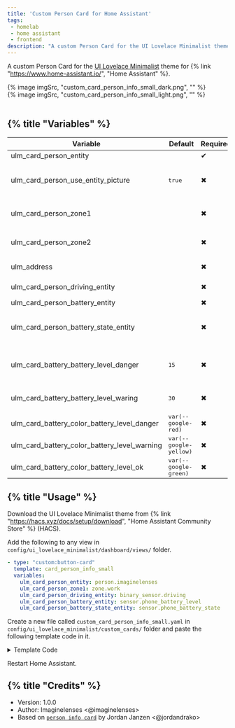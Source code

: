 ```yaml
---
title: 'Custom Person Card for Home Assistant'
tags:
 - homelab
 - home assistant
 - frontend
description: "A custom Person Card for the UI Lovelace Minimalist theme for Home Assistant."
---
```


A custom Person Card for the [UI Lovelace Minimalist](https://ui-lovelace-minimalist.github.io/UI/) theme for {% link "https://www.home-assistant.io/", "Home Assistant" %}.

<div>
{% image imgSrc, "custom_card_person_info_small_dark.png", "" %}
</div>
<div>
{% image imgSrc, "custom_card_person_info_small_light.png", "" %}
</div>
<br>

## {% title "Variables" %}

<div class="tableWrapper">

| Variable                                     | Default              | Required         | Notes                                                                                                                                           |
| -------------------------------------------- | -------------------- | ---------------- | ----------------------------------------------------------------------------------------------------------------------------------------------- |
| ulm_card_person_entity                       |                      | &#10004;| The person entity                                                                                                                               |
| ulm_card_person_use_entity_picture           | true                 | &#10006; | If you set this to true, the card shows the entity picture from your user, otherwise (set to false) shows the icon. Default is false.           |
| ulm_card_person_zone1                        |                      | &#10006; | Set another zone (beside "home") to use for the card. You can set up two zones besides "home".                                                  |
| ulm_card_person_zone2                        |                      | &#10006; | Set another zone (beside "home") to use for the card. You can set up two zones besides "home".                                                  |
| ulm_address                                  |                      | &#10006; | Show an address as label, add an entity with a geo location                                                                                     |
| ulm_card_person_driving_entity               |                      | &#10006; | Set a binary sensor that depicts when this person is driving                                                                                    |
| ulm_card_person_battery_entity               |                      | &#10006; | Set a battery level sensor                                                                                                                      |
| ulm_card_person_battery_state_entity         |                      | &#10006; | Set a battery state sensor (eg the battery state sensor from the home assistant companion app will have the states "charging" or "discharging") |
| ulm_card_battery_battery_level_danger        | 15                | &#10006; | Changes the color of the Icon, if the battery level falls below the provided value. Must be higher than ulm_card_battery_battery_level_waring
| ulm_card_battery_battery_level_waring        | 30                   | &#10006; | Changes the color of the Icon, if the battery level falls below the provided value.
| ulm_card_battery_color_battery_level_danger  | var(--google-red)  | &#10006; | Color of icon if battery level is within the 'danger' zone.
| ulm_card_battery_color_battery_level_warning | var(--google-yellow) | &#10006; | Color of icon if battery level is within the 'warning' zone.
| ulm_card_battery_color_battery_level_ok      | var(--google-green)  | &#10006; | Color of icon if battery level is not within the 'danger' or 'warning' zone.

</div>

<style>
  tbody > tr > td:nth-child(2) {
    font-family: monospace;
  }
</style>


## {% title "Usage" %}

Download the UI Lovelace Minimalist theme from {% link "https://hacs.xyz/docs/setup/download", "Home Assistant Community Store" %} (HACS).

Add the following to any view in `config/ui_lovelace_minimalist/dashboard/views/` folder.

```yaml
- type: "custom:button-card"
  template: card_person_info_small
  variables:
    ulm_card_person_entity: person.imaginelenses
    ulm_card_person_zone1: zone.work
    ulm_card_person_driving_entity: binary_sensor.driving
    ulm_card_person_battery_entity: sensor.phone_battery_level
    ulm_card_person_battery_state_entity: sensor.phone_battery_state
```

Create a new file called `custom_card_person_info_small.yaml` in `config/ui_lovelace_minimalist/custom_cards/` folder and paste the following template code in it.

<details>
<summary>Template Code</summary>

```yaml title="custom_card_person_info_small.yaml"
---
card_person_info_small:
  template:
    - "icon_info_bg"
    - "ulm_translation_engine"
  variables:
    ulm_card_person_use_entity_picture: true
    ulm_card_person_zone1: ""
    ulm_card_person_zone2: ""
    ulm_card_person_icon: "mdi:face-man"
    ulm_address: ""
    ulm_address_locality: ""
    ulm_card_person_driving_entity: ""
    ulm_card_person_battery_entity: ""
    ulm_card_person_battery_state_entity: ""
    ulm_card_battery_battery_level_danger: 15
    ulm_card_battery_battery_level_warning: 30
    ulm_card_battery_color_battery_level_danger: "var(--google-red)"
    ulm_card_battery_color_battery_level_warning: "var(--google-yellow)"
    ulm_card_battery_color_battery_level_ok: "var(--google-green)"
  triggers_update: "all"
  tap_action:
    action: "more-info"
    entity: "[[[ return variables.ulm_card_person_entity; ]]]"
  hold_action:
    action: "more-info"
    entity: "[[[ return variables.ulm_card_person_battery_entity; ]]]"
  show_label: true
  show_name: true
  label: >
    [[[
      if (variables.ulm_address){
        return states[variables.ulm_address].state;
      } else if (variables.ulm_address_locality){
        return states[variables.ulm_address_locality].attributes.Locality;
      }
      else if (states[variables.ulm_card_person_driving_entity]?.state === "on") {
        let state = states[variables.ulm_card_person_entity].state;
        return `Driving - ${variables.ulm_translation_state}`;
      } else {
        let state = states[variables.ulm_card_person_entity].state;
        return hass.resources[hass["language"]]["component.person.entity_component._.state." + state] ? hass.resources[hass["language"]]["component.person.entity_component._.state." + state] : state;
      }
    ]]]
  name: "[[[ return states[variables.ulm_card_person_entity].attributes.friendly_name ]]]"
  entity: "[[[ return variables.ulm_card_person_entity; ]]]"
  icon: "[[[ return variables.ulm_card_person_icon; ]]]"
  show_entity_picture: "[[[ return variables.ulm_card_person_use_entity_picture ]]]"
  entity_picture:
    "[[[ return variables.ulm_card_person_use_entity_picture != false ? states[variables.ulm_card_person_entity].attributes.entity_picture\
    \ : null ]]]"
  styles:
    grid:
      - grid-template-areas: "'i battery' 'n n' 'l l'"
    icon:
      - color: "rgba(var(--color-theme),0.9)"
      - width: "42px"
      - place-self: "start"
    name:
      - place-self: "center"
      - margin-left: 0
      - margin-top: "6%"
    label:
      - place-self: "center"
      - margin-left: 0
      - text-transform: "capitalize"
    custom_fields:
      notification:
        - position: "absolute"
        - top: "7%"
        - left: "38px"
        - height: "16px"
        - width: "16px"
        - border: "2px solid var(--card-background-color)"
        - border-radius: "50%"
        - font-size: "12px"
        - line-height: "14px"
        - background-color: >
            [[[
              if (states[variables.ulm_card_person_entity].state == 'home') {
                return "rgba(var(--color-blue),1)";
              } else {
                return "rgba(var(--color-yellow),1)";
              }
            ]]]
      battery:
        - width: "30px"
        - height: "30px"
        - place-self: "end"
        - align-self: "center"
        - background-color: "rgba(var(--primary-background-color), 0.5)"
        - border: "2px solid var(--card-background-color)"
        - border-radius: "50%"

  custom_fields:
    notification: >
      [[[
        let height = "11px";
        let width = "11px";
        if (states[variables.ulm_card_person_entity].state !== 'home') {
          if (states[variables.ulm_card_person_entity].state === states[variables.ulm_card_person_zone1]?.attributes?.friendly_name) {
            var icon = states[variables.ulm_card_person_zone1].attributes.icon !== null ? states[variables.ulm_card_person_zone1].attributes.icon : 'mdi:help-circle'
            return `<ha-icon icon="' + icon + '" style="height: ${height}; width: ${width}; color: var(--primary-background-color);"></ha-icon>`;
          } else if (states[variables.ulm_card_person_entity].state === states[variables.ulm_card_person_zone2]?.attributes?.friendly_name) {
            var icon = states[variables.ulm_card_person_zone2].attributes.icon !== null ? states[variables.ulm_card_person_zone2].attributes.icon : 'mdi:help-circle'
            return `<ha-icon icon="' + icon + '" style="height: ${height}; width: ${width}; color: var(--primary-background-color);"></ha-icon>`;
          } else {
            return `<ha-icon icon="mdi:home-minus" style="height: ${height}; width: ${width}; color: var(--primary-background-color);"></ha-icon>`;
          }
        } else {
          return `<ha-icon icon="mdi:home-variant" style="height: ${height}; width: ${width}; color: var(--primary-background-color);"></ha-icon>`;
        }
      ]]]
    battery: >
      [[[
        if (states[variables.ulm_card_person_battery_entity]?.state) {
          let battery_level = states[variables.ulm_card_person_battery_entity]?.state;
          battery_level = Number(battery_level);
          let charging = states[variables.ulm_card_person_battery_state_entity]?.state.toLowerCase() === "charging";
          var infix = charging ? "-charging" : "";
          let icon = "mdi:help-circle-outline";
          if (battery_level == 100) {
            icon = "mdi:battery";
          } else if (battery_level < 10) {
            icon = "mdi:battery" + infix + "-outline";
          } else if (battery_level == "unknown" || battery_level == "unavailable") {
            icon = "mdi:battery-off";
          } else {
            icon = "mdi:battery" + infix + "-" + Math.floor(battery_level / 10) * 10;
          }
          let color = variables.ulm_card_battery_color_battery_level_ok;
          if (battery_level !== "unavailable") {
            if (battery_level <= variables.ulm_card_battery_battery_level_danger) {
              color = variables.ulm_card_battery_color_battery_level_danger;
            } else if (battery_level <= variables.ulm_card_battery_battery_level_warning) {
              color = variables.ulm_card_battery_color_battery_level_warning;
            } else {
              color = variables.ulm_card_battery_color_battery_level_ok;
            }
          }
          return `
            <ha-icon icon="${icon}" style="height: 27px; width: 27px; color: ${color};"></ha-icon>
          `;
        }
      ]]]
```

</details>

Restart Home Assistant.

## {% title "Credits" %}

- Version: 1.0.0
- Author: Imaginelenses <@imaginelenses>
- Based on [`person info card`](https://ui-lovelace-minimalist.github.io/UI/usage/custom_cards/custom_card_person_info/) by Jordan Janzen <@jordandrako>
